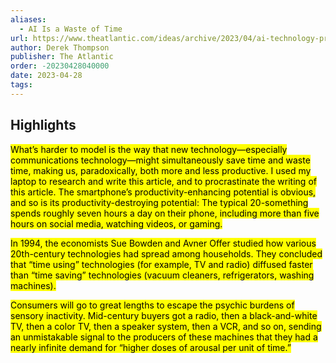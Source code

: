 ```yaml
---
aliases:
  - AI Is a Waste of Time
url: https://www.theatlantic.com/ideas/archive/2023/04/ai-technology-productivity-time-wasting/673880/
author: Derek Thompson
publisher: The Atlantic
order: -20230428040000
date: 2023-04-28
tags:
---
```


## Highlights
<mark>What’s harder to model is the way that new technology—especially communications technology—might simultaneously save time and waste time, making us, paradoxically, both more and less productive. I used my laptop to research and write this article, and to procrastinate the writing of this article. The smartphone’s productivity-enhancing potential is obvious, and so is its productivity-destroying potential: The typical 20-something spends roughly seven hours a day on their phone, including more than five hours on social media, watching videos, or gaming.</mark>

<mark>In 1994, the economists Sue Bowden and Avner Offer studied how various 20th-century technologies had spread among households. They concluded that “time using” technologies (for example, TV and radio) diffused faster than “time saving” technologies (vacuum cleaners, refrigerators, washing machines).</mark>

<mark>Consumers will go to great lengths to escape the psychic burdens of sensory inactivity. Mid-century buyers got a radio, then a black-and-white TV, then a color TV, then a speaker system, then a VCR, and so on, sending an unmistakable signal to the producers of these machines that they had a nearly infinite demand for “higher doses of arousal per unit of time.”</mark>

